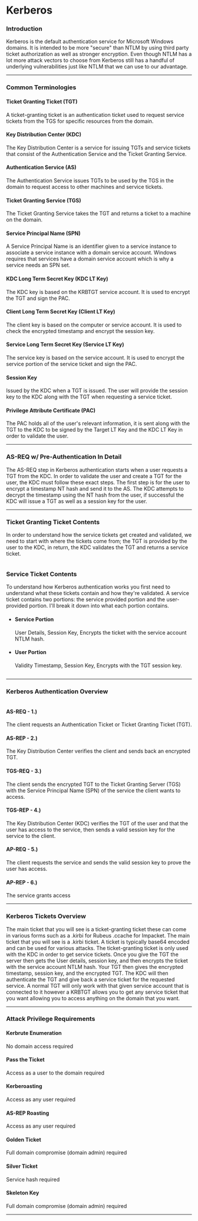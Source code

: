 # Kerberos

### **Introduction**

Kerberos is the default authentication service for Microsoft Windows domains. It is intended to be more "secure" than NTLM by using third party ticket authorization as well as stronger encryption. Even though NTLM has a lot more attack vectors to choose from Kerberos still has a handful of underlying vulnerabilities just like NTLM that we can use to our advantage.

***

### **Common Terminologies**

#### Ticket Granting Ticket (TGT)

A ticket-granting ticket is an authentication ticket used to request service tickets from the TGS for specific resources from the domain.

#### Key Distribution Center (KDC)

The Key Distribution Center is a service for issuing TGTs and service tickets that consist of the Authentication Service and the Ticket Granting Service.

#### Authentication Service (AS)

The Authentication Service issues TGTs to be used by the TGS in the domain to request access to other machines and service tickets.

#### Ticket Granting Service (TGS)

The Ticket Granting Service takes the TGT and returns a ticket to a machine on the domain.

#### Service Principal Name (SPN)

A Service Principal Name is an identifier given to a service instance to associate a service instance with a domain service account. Windows requires that services have a domain service account which is why a service needs an SPN set.

#### KDC Long Term Secret Key (KDC LT Key)

The KDC key is based on the KRBTGT service account. It is used to encrypt the TGT and sign the PAC.

#### Client Long Term Secret Key (Client LT Key)

The client key is based on the computer or service account. It is used to check the encrypted timestamp and encrypt the session key.

#### Service Long Term Secret Key (Service LT Key)

The service key is based on the service account. It is used to encrypt the service portion of the service ticket and sign the PAC.

#### Session Key

Issued by the KDC when a TGT is issued. The user will provide the session key to the KDC along with the TGT when requesting a service ticket.

#### Privilege Attribute Certificate (PAC)

The PAC holds all of the user's relevant information, it is sent along with the TGT to the KDC to be signed by the Target LT Key and the KDC LT Key in order to validate the user.

***

### **AS-REQ w/ Pre-Authentication In Detail**

The AS-REQ step in Kerberos authentication starts when a user requests a TGT from the KDC. In order to validate the user and create a TGT for the user, the KDC must follow these exact steps. The first step is for the user to encrypt a timestamp NT hash and send it to the AS. The KDC attempts to decrypt the timestamp using the NT hash from the user, if successful the KDC will issue a TGT as well as a session key for the user.

***

### **Ticket Granting Ticket Contents**

In order to understand how the service tickets get created and validated, we need to start with where the tickets come from; the TGT is provided by the user to the KDC, in return, the KDC validates the TGT and returns a service ticket.&#x20;

<figure><img src="../../../../../../../../.gitbook/assets/image (59).png" alt=""><figcaption></figcaption></figure>

### **Service Ticket Contents**

To understand how Kerberos authentication works you first need to understand what these tickets contain and how they're validated. A service ticket contains two portions: the service provided portion and the user-provided portion. I'll break it down into what each portion contains.

*   #### Service Portion

    User Details, Session Key, Encrypts the ticket with the service account NTLM hash.
*   #### User Portion

    Validity Timestamp, Session Key, Encrypts with the TGT session key.

<figure><img src="../../../../../../../../.gitbook/assets/image (72).png" alt=""><figcaption></figcaption></figure>

***

### **Kerberos Authentication Overview**

<figure><img src="../../../../../../../../.gitbook/assets/image (99).png" alt=""><figcaption></figcaption></figure>

#### AS-REQ - 1.)

The client requests an Authentication Ticket or Ticket Granting Ticket (TGT).

#### AS-REP - 2.)

The Key Distribution Center verifies the client and sends back an encrypted TGT.

#### TGS-REQ - 3.)

The client sends the encrypted TGT to the Ticket Granting Server (TGS) with the Service Principal Name (SPN) of the service the client wants to access.

#### TGS-REP - 4.)

The Key Distribution Center (KDC) verifies the TGT of the user and that the user has access to the service, then sends a valid session key for the service to the client.

#### AP-REQ - 5.)

The client requests the service and sends the valid session key to prove the user has access.

#### AP-REP - 6.)

The service grants access

***

### **Kerberos Tickets Overview**

The main ticket that you will see is a ticket-granting ticket these can come in various forms such as a .kirbi for Rubeus .ccache for Impacket. The main ticket that you will see is a .kirbi ticket. A ticket is typically base64 encoded and can be used for various attacks. The ticket-granting ticket is only used with the KDC in order to get service tickets. Once you give the TGT the server then gets the User details, session key, and then encrypts the ticket with the service account NTLM hash. Your TGT then gives the encrypted timestamp, session key, and the encrypted TGT. The KDC will then authenticate the TGT and give back a service ticket for the requested service. A normal TGT will only work with that given service account that is connected to it however a KRBTGT allows you to get any service ticket that you want allowing you to access anything on the domain that you want.

***

### **Attack Privilege Requirements**

#### Kerbrute Enumeration

No domain access required

#### Pass the Ticket

Access as a user to the domain required

#### Kerberoasting

Access as any user required

#### AS-REP Roasting

Access as any user required

#### Golden Ticket

Full domain compromise (domain admin) required

#### Silver Ticket

Service hash required

#### Skeleton Key

Full domain compromise (domain admin) required

***
